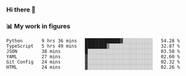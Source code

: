 ### Hi there 👋

### 📊 My work in figures

<!--START_SECTION:waka-->

```text
Python       9 hrs 36 mins   █████████████▓░░░░░░░░░░░   54.28 %
TypeScript   5 hrs 49 mins   ████████▒░░░░░░░░░░░░░░░░   32.87 %
JSON         38 mins         █░░░░░░░░░░░░░░░░░░░░░░░░   03.58 %
YAML         27 mins         ▓░░░░░░░░░░░░░░░░░░░░░░░░   02.60 %
Git Config   24 mins         ▓░░░░░░░░░░░░░░░░░░░░░░░░   02.32 %
HTML         24 mins         ▓░░░░░░░░░░░░░░░░░░░░░░░░   02.26 %
```

<!--END_SECTION:waka-->
